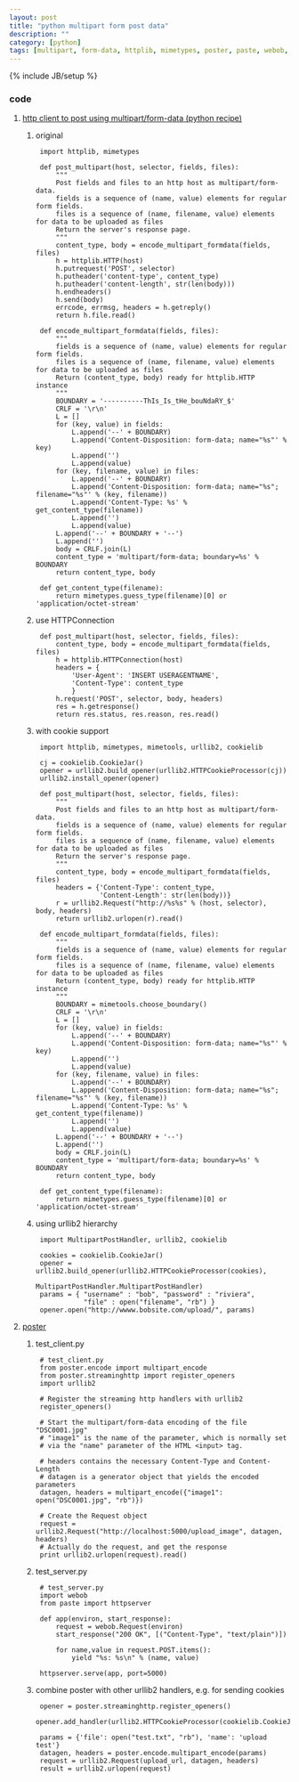 ```yaml
---
layout: post
title: "python multipart form post data"
description: ""
category: [python]
tags: [multipart, form-data, httplib, mimetypes, poster, paste, webob, cookielib, urllib2]
---
```

{% include JB/setup %}


### code

1. [http client to post using multipart/form-data (python recipe)](http://code.activestate.com/recipes/146306/)

    1. original

            import httplib, mimetypes

            def post_multipart(host, selector, fields, files):
                """
                Post fields and files to an http host as multipart/form-data.
                fields is a sequence of (name, value) elements for regular form fields.
                files is a sequence of (name, filename, value) elements for data to be uploaded as files
                Return the server's response page.
                """
                content_type, body = encode_multipart_formdata(fields, files)
                h = httplib.HTTP(host)
                h.putrequest('POST', selector)
                h.putheader('content-type', content_type)
                h.putheader('content-length', str(len(body)))
                h.endheaders()
                h.send(body)
                errcode, errmsg, headers = h.getreply()
                return h.file.read()

            def encode_multipart_formdata(fields, files):
                """
                fields is a sequence of (name, value) elements for regular form fields.
                files is a sequence of (name, filename, value) elements for data to be uploaded as files
                Return (content_type, body) ready for httplib.HTTP instance
                """
                BOUNDARY = '----------ThIs_Is_tHe_bouNdaRY_$'
                CRLF = '\r\n'
                L = []
                for (key, value) in fields:
                    L.append('--' + BOUNDARY)
                    L.append('Content-Disposition: form-data; name="%s"' % key)
                    L.append('')
                    L.append(value)
                for (key, filename, value) in files:
                    L.append('--' + BOUNDARY)
                    L.append('Content-Disposition: form-data; name="%s"; filename="%s"' % (key, filename))
                    L.append('Content-Type: %s' % get_content_type(filename))
                    L.append('')
                    L.append(value)
                L.append('--' + BOUNDARY + '--')
                L.append('')
                body = CRLF.join(L)
                content_type = 'multipart/form-data; boundary=%s' % BOUNDARY
                return content_type, body

            def get_content_type(filename):
                return mimetypes.guess_type(filename)[0] or 'application/octet-stream'

    1. use HTTPConnection

            def post_multipart(host, selector, fields, files):
                content_type, body = encode_multipart_formdata(fields, files)
                h = httplib.HTTPConnection(host)
                headers = {
                    'User-Agent': 'INSERT USERAGENTNAME',
                    'Content-Type': content_type
                    }
                h.request('POST', selector, body, headers)
                res = h.getresponse()
                return res.status, res.reason, res.read()

    1. with cookie support

            import httplib, mimetypes, mimetools, urllib2, cookielib

            cj = cookielib.CookieJar()
            opener = urllib2.build_opener(urllib2.HTTPCookieProcessor(cj))
            urllib2.install_opener(opener)

            def post_multipart(host, selector, fields, files):
                """
                Post fields and files to an http host as multipart/form-data.
                fields is a sequence of (name, value) elements for regular form fields.
                files is a sequence of (name, filename, value) elements for data to be uploaded as files
                Return the server's response page.
                """
                content_type, body = encode_multipart_formdata(fields, files)
                headers = {'Content-Type': content_type,
                           'Content-Length': str(len(body))}
                r = urllib2.Request("http://%s%s" % (host, selector), body, headers)
                return urllib2.urlopen(r).read()

            def encode_multipart_formdata(fields, files):
                """
                fields is a sequence of (name, value) elements for regular form fields.
                files is a sequence of (name, filename, value) elements for data to be uploaded as files
                Return (content_type, body) ready for httplib.HTTP instance
                """
                BOUNDARY = mimetools.choose_boundary()
                CRLF = '\r\n'
                L = []
                for (key, value) in fields:
                    L.append('--' + BOUNDARY)
                    L.append('Content-Disposition: form-data; name="%s"' % key)
                    L.append('')
                    L.append(value)
                for (key, filename, value) in files:
                    L.append('--' + BOUNDARY)
                    L.append('Content-Disposition: form-data; name="%s"; filename="%s"' % (key, filename))
                    L.append('Content-Type: %s' % get_content_type(filename))
                    L.append('')
                    L.append(value)
                L.append('--' + BOUNDARY + '--')
                L.append('')
                body = CRLF.join(L)
                content_type = 'multipart/form-data; boundary=%s' % BOUNDARY
                return content_type, body

            def get_content_type(filename):
                return mimetypes.guess_type(filename)[0] or 'application/octet-stream'

    1. using urllib2 hierarchy

            import MultipartPostHandler, urllib2, cookielib

            cookies = cookielib.CookieJar()
            opener = urllib2.build_opener(urllib2.HTTPCookieProcessor(cookies),
                                            MultipartPostHandler.MultipartPostHandler)
            params = { "username" : "bob", "password" : "riviera",
                       "file" : open("filename", "rb") }
            opener.open("http://wwww.bobsite.com/upload/", params)

1. [poster](http://atlee.ca/software/poster/)

    1. test_client.py

            # test_client.py
            from poster.encode import multipart_encode
            from poster.streaminghttp import register_openers
            import urllib2

            # Register the streaming http handlers with urllib2
            register_openers()

            # Start the multipart/form-data encoding of the file "DSC0001.jpg"
            # "image1" is the name of the parameter, which is normally set
            # via the "name" parameter of the HTML <input> tag.

            # headers contains the necessary Content-Type and Content-Length
            # datagen is a generator object that yields the encoded parameters
            datagen, headers = multipart_encode({"image1": open("DSC0001.jpg", "rb")})

            # Create the Request object
            request = urllib2.Request("http://localhost:5000/upload_image", datagen, headers)
            # Actually do the request, and get the response
            print urllib2.urlopen(request).read()

    1. test_server.py

            # test_server.py
            import webob
            from paste import httpserver

            def app(environ, start_response):
                request = webob.Request(environ)
                start_response("200 OK", [("Content-Type", "text/plain")])

                for name,value in request.POST.items():
                    yield "%s: %s\n" % (name, value)

            httpserver.serve(app, port=5000)

    1. combine poster with other urllib2 handlers, e.g. for sending cookies

            opener = poster.streaminghttp.register_openers()
            opener.add_handler(urllib2.HTTPCookieProcessor(cookielib.CookieJar()))

            params = {'file': open("test.txt", "rb"), 'name': 'upload test'}
            datagen, headers = poster.encode.multipart_encode(params)
            request = urllib2.Request(upload_url, datagen, headers)
            result = urllib2.urlopen(request)
